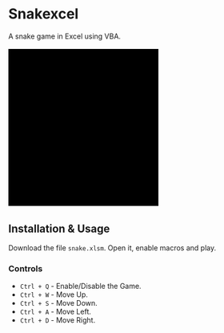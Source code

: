 # Snakexcel
A snake game in Excel using VBA.
<br><br>
<img src="show.gif" width="300">

## Installation & Usage
Download the file `snake.xlsm`. Open it, enable macros and play.

### Controls
- `Ctrl + Q` - Enable/Disable the Game.
- `Ctrl + W` - Move Up.
- `Ctrl + S` - Move Down.
- `Ctrl + A` - Move Left.
- `Ctrl + D` - Move Right.
